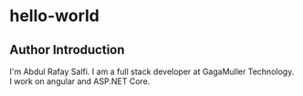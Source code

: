 # hello-world

## Author Introduction
I'm Abdul Rafay Salfi. I am a full stack developer at GagaMuller Technology. I work on angular and ASP.NET Core.
